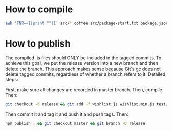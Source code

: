 # How to compile

```bash
awk 'FNR==1{print ""}1' src/*.coffee src/package-start.txt package.json src/package-end.txt | node_modules/coffee-script/bin/coffee -cs > wishlist.js && node_modules/uglify-js/bin/uglifyjs wishlist.js -o wishlist.min.js -m --screw-ie8 --comments && awk 'FNR==1{print ""}1' test/*.coffee | node_modules/coffee-script/bin/coffee -cs > test/compiled.js && awk 'FNR==1{print ""}1' integration-test/*.coffee | node_modules/coffee-script/bin/coffee -cs > integration-test/compiled.js
```

# How to publish

The compiled .js files should ONLY be included in the tagged commits. To achieve this goal, we put the release version into a new branch and then delete the branch. This approach makes sense because Git's gc does not delete tagged commits, regardless of whether a branch refers to it. Detailed steps:

First, make sure all changes are recorded in master branch. Then, compile. Then:

```bash
git checkout -b release && git add -f wishlist.js wishlist.min.js test/compiled.js integration-test/compiled.js
```

Then commit it and tag it and push it and push tags. Then:

```bash
npm publish . && git checkout master && git branch -D release
```
